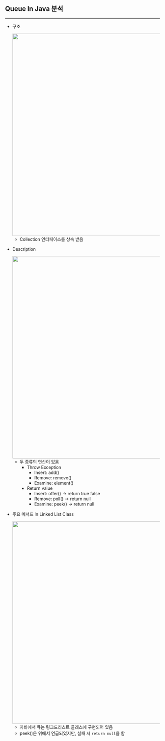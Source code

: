 ## Queue In Java 분석
***
- 구조

    <img width="656" src="https://user-images.githubusercontent.com/60383031/111064481-8c443180-84f7-11eb-9063-6e23241ce37a.png">

    - Collection 인터페이스를 상속 받음
    
    
- Description
  
    <img width="656" src="https://user-images.githubusercontent.com/60383031/111064739-1345d980-84f9-11eb-87ac-c9164b3530bb.png">
    
    - 두 종류의 연산이 있음
        - Throw Exception
            - Insert: add()
            - Remove: remove()
            - Examine: element()
        - Return value
            - Insert: offer() -> return true false
            - Remove: poll()  -> return null
            - Examine: peek() -> return null
    
    
- 주요 메서드 In Linked List Class
  
     <img width="656" src="https://user-images.githubusercontent.com/60383031/111065098-47ba9500-84fb-11eb-8712-9e48bfb2df09.png">
    
    - 자바에서 큐는 링크드리스트 클래스에 구현되어 있음
    - peek()은 위에서 언급되었지만, 실패 시 `return null`을 함    




